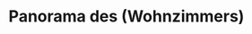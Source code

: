 ---
layout: panorama
parent: '/projects/private/dolinata-na-loara'
image: 'http://hub.acherno.com/svn/dolinata-na-loara/Site/Panorami/Mimi_Atanasova_Panorama_Hol.jpg'
title: 'Panorama des (Wohnzimmers)'
sitemap: false
---
